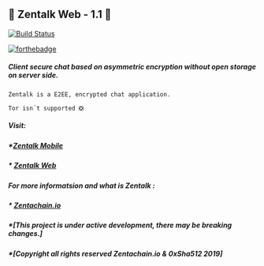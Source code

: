 ## :statue_of_liberty: Zentalk Web - 1.1 :statue_of_liberty:

[![Build Status](https://travis-ci.org/dwyl/esta.svg?branch=master)](www.zentalk.chat)

[![forthebadge](https://forthebadge.com/images/badges/built-with-love.svg)](https://zentachain.io)

##### Client secure chat based on asymmetric encryption without open storage on server side.

````
Zentalk is a E2EE, encrypted chat application.

Tor isn´t supported ❎ 
````

##### Visit:
##### *[Zentalk Mobile](https://github.com/ZentaChain/Zentalk-Mobile)
##### * [Zentalk Web](www.zentalk.chat)

##### For more informatsion and what is Zentalk : 
##### * [Zentachain.io](www.Zentachain.io) 

##### *[This project is under active development, there may be breaking changes.]
##### *[Copyright all rights reserved Zentachain.io & 0xSha512 2019]
